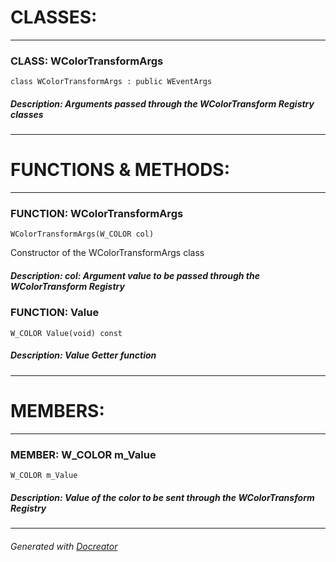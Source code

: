 **CLASSES:**
============
----------
### **CLASS**: WColorTransformArgs

``` class WColorTransformArgs : public WEventArgs ```

##### **Description:** Arguments passed through the WColorTransform Registry classes

----------
**FUNCTIONS & METHODS:**
========================
----------
### **FUNCTION**: WColorTransformArgs

``` WColorTransformArgs(W_COLOR col) ```

 Constructor of the WColorTransformArgs class

##### **Description:** col: Argument value to be passed through the WColorTransform Registry

### **FUNCTION**: Value

``` W_COLOR Value(void) const ```

##### **Description:** Value Getter function

----------
**MEMBERS:**
============
----------
### **MEMBER**: W_COLOR	m_Value

``` W_COLOR	m_Value ```

##### **Description:** Value of the color to be sent through the WColorTransform Registry

----------

###### Generated with [Docreator](https://github.com/nirex0/docreator)